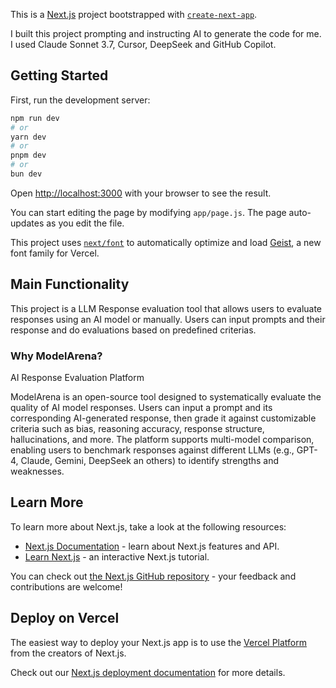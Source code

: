 This is a [Next.js](https://nextjs.org) project bootstrapped with [`create-next-app`](https://github.com/vercel/next.js/tree/canary/packages/create-next-app).

I built this project prompting and instructing AI to generate the code for me. I used Claude Sonnet 3.7, 
Cursor, DeepSeek and GitHub Copilot.

## Getting Started

First, run the development server:

```bash
npm run dev
# or
yarn dev
# or
pnpm dev
# or
bun dev
```

Open [http://localhost:3000](http://localhost:3000) with your browser to see the result.

You can start editing the page by modifying `app/page.js`. The page auto-updates as you edit the file.

This project uses [`next/font`](https://nextjs.org/docs/app/building-your-application/optimizing/fonts) to automatically optimize and load [Geist](https://vercel.com/font), a new font family for Vercel.

## Main Functionality

This project is a LLM Response evaluation tool that allows users to evaluate responses using an AI model or manually. Users can input prompts and their response and do evaluations based on predefined criterias.

### Why ModelArena?

AI Response Evaluation Platform

ModelArena is an open-source tool designed to systematically evaluate the quality of AI model responses. Users can input a prompt and its corresponding AI-generated response, then grade it against customizable criteria such as bias, reasoning accuracy, response structure, hallucinations, and more. The platform supports multi-model comparison, enabling users to benchmark responses against different LLMs (e.g., GPT-4, Claude, Gemini, DeepSeek an others) to identify strengths and weaknesses.

## Learn More

To learn more about Next.js, take a look at the following resources:

- [Next.js Documentation](https://nextjs.org/docs) - learn about Next.js features and API.
- [Learn Next.js](https://nextjs.org/learn) - an interactive Next.js tutorial.

You can check out [the Next.js GitHub repository](https://github.com/vercel/next.js) - your feedback and contributions are welcome!

## Deploy on Vercel

The easiest way to deploy your Next.js app is to use the [Vercel Platform](https://vercel.com/new?utm_medium=default-template&filter=next.js&utm_source=create-next-app&utm_campaign=create-next-app-readme) from the creators of Next.js.

Check out our [Next.js deployment documentation](https://nextjs.org/docs/app/building-your-application/deploying) for more details.
